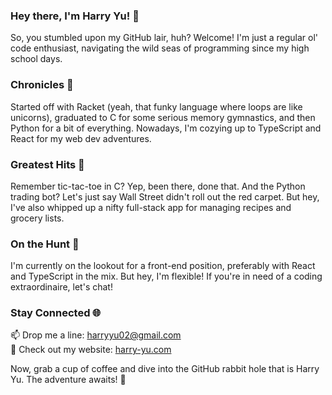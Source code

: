 ### Hey there, I'm Harry Yu! 👋
So, you stumbled upon my GitHub lair, huh? Welcome! I'm just a regular ol' code enthusiast, navigating the wild seas of programming since my high school days.

### Chronicles 📜
Started off with Racket (yeah, that funky language where loops are like unicorns), graduated to C for some serious memory gymnastics, and then Python for a bit of everything. Nowadays, I'm cozying up to TypeScript and React for my web dev adventures.

### Greatest Hits 🎵
Remember tic-tac-toe in C? Yep, been there, done that. And the Python trading bot? Let's just say Wall Street didn't roll out the red carpet. But hey, I've also whipped up a nifty full-stack app for managing recipes and grocery lists.

### On the Hunt 🎯
I'm currently on the lookout for a front-end position, preferably with React and TypeScript in the mix. But hey, I'm flexible! If you're in need of a coding extraordinaire, let's chat!

### Stay Connected 🌐
📫 Drop me a line: harryyu02@gmail.com  
💼 Check out my website: [harry-yu.com](https://www.harry-yu.com)  

<!-- Your future begins here. -->
Now, grab a cup of coffee and dive into the GitHub rabbit hole that is Harry Yu. The adventure awaits! 🚀

<!--
**HarryYu02/HarryYu02** is a ✨ _special_ ✨ repository because its `README.md` (this file) appears on your GitHub profile.

Here are some ideas to get you started:

- 🔭 I’m currently working on ...
- 🌱 I’m currently learning ...
- 👯 I’m looking to collaborate on ...
- 🤔 I’m looking for help with ...
- 💬 Ask me about ...
- 📫 How to reach me: ...
- 😄 Pronouns: ...
- ⚡ Fun fact: ...
-->
